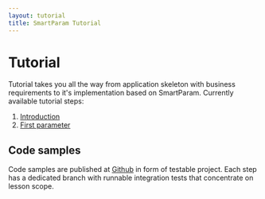 ```yaml
---
layout: tutorial
title: SmartParam Tutorial
---
```


# Tutorial

Tutorial takes you all the way from application skeleton with business requirements to it's implementation
based on SmartParam.
Currently available tutorial steps:

1. [Introduction](/tutorial/step-0-introduction.html)
1. [First parameter](/tutorial/step-1-first-parameter.html)

## Code samples

Code samples are published at [Github](https://github.com/smartparam/smartparam-tutorial) in form
of testable project. Each step has a dedicated branch with runnable integration tests that concentrate on lesson scope.